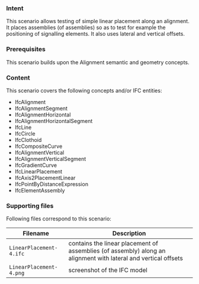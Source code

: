 ### Intent

This scenario allows testing of simple linear placement along an alignment. It places assemblies (of assemblies) so as to test for example the positioning of signalling elements. It also uses lateral and vertical offsets.

### Prerequisites

This scenario builds upon the Alignment semantic and geometry concepts. 

### Content

This scenario covers the following concepts and/or IFC entities:

- IfcAlignment
- IfcAlignmentSegment
- IfcAlignmentHorizontal
- IfcAlignmentHorizontalSegment
- IfcLine
- IfcCircle
- IfcClothoid
- IfcCompositeCurve
- IfcAlignmentVertical
- IfcAlignmentVerticalSegment
- IfcGradientCurve
- IfcLinearPlacement
- IfcAxis2PlacementLinear
- IfcPointByDistanceExpression
- IfcElementAssembly


### Supporting files

Following files correspond to this scenario:

| Filename                          | Description                                 |
|-----------------------------------|---------------------------------------------|
| `LinearPlacement-4.ifc`              | contains the linear placement of assemblies (of assembly) along an alignment with lateral and vertical offsets|
| `LinearPlacement-4.png`              | screenshot of the IFC model |
